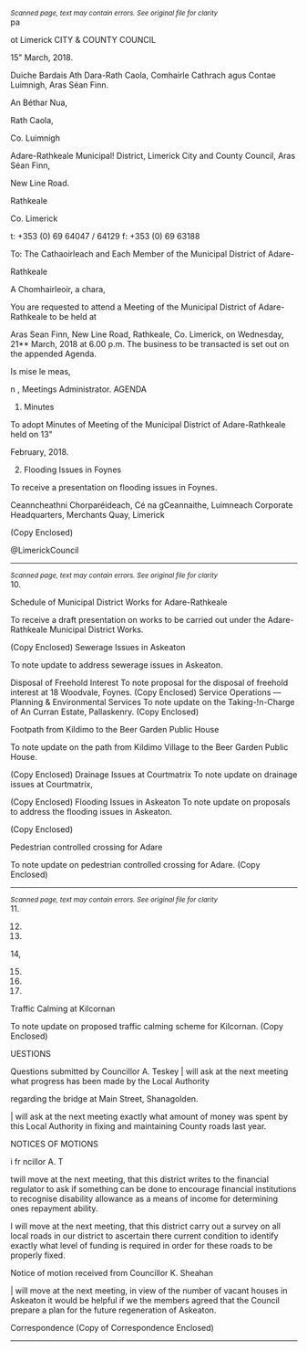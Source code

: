 *<small>Scanned page, text may contain errors. See original file for clarity</small>*  
pa

ot
Limerick
CITY & COUNTY
COUNCIL

15" March, 2018.

Duiche Bardais Ath Dara-Rath Caola,
Comhairle Cathrach agus Contae Luimnigh,
Aras Séan Finn.

An Béthar Nua,

Rath Caola,

Co. Luimnigh

Adare-Rathkeale Municipal! District,
Limerick City and County Council,
Aras Séan Finn,

New Line Road.

Rathkeale

Co. Limerick

t: +353 (0) 69 64047 / 64129
f: +353 (0) 69 63188

To: The Cathaoirleach and Each Member of the Municipal District of Adare-

Rathkeale

A Chomhairleoir, a chara,

You are requested to attend a Meeting of the Municipal District of Adare-Rathkeale to be held at

Aras Sean Finn, New Line Road, Rathkeale, Co. Limerick, on Wednesday, 21** March, 2018 at 6.00
p.m. The business to be transacted is set out on the appended Agenda.

Is mise le meas,

n ,
Meetings Administrator.
AGENDA
1. Minutes

To adopt Minutes of Meeting of the Municipal District of Adare-Rathkeale held on 13"

February, 2018.

2. Flooding Issues in Foynes

To receive a presentation on flooding issues in Foynes.

Ceanncheathni Chorparéideach, Cé na gCeannaithe, Luimneach
Corporate Headquarters, Merchants Quay, Limerick

(Copy Enclosed)

 @LimerickCouncil

---
*<small>Scanned page, text may contain errors. See original file for clarity</small>*  
10.

Schedule of Municipal District Works for Adare-Rathkeale

To receive a draft presentation on works to be carried out under the Adare-Rathkeale
Municipal District Works.

(Copy Enclosed)
Sewerage Issues in Askeaton

To note update to address sewerage issues in Askeaton.

Disposal of Freehold Interest
To note proposal for the disposal of freehold interest at 18 Woodvale, Foynes.
(Copy Enclosed)
Service Operations — Planning & Environmental Services
To note update on the Taking-!n-Charge of An Curran Estate, Pallaskenry.
(Copy Enclosed)

Footpath from Kildimo to the Beer Garden Public House

To note update on the path from Kildimo Village to the Beer Garden Public House.

(Copy Enclosed)
Drainage Issues at Courtmatrix
To note update on drainage issues at Courtmatrix,

(Copy Enclosed)
Flooding Issues in Askeaton
To note update on proposals to address the flooding issues in Askeaton.

(Copy Enclosed)

Pedestrian controlled crossing for Adare

To note update on pedestrian controlled crossing for Adare.
(Copy Enclosed)

---
*<small>Scanned page, text may contain errors. See original file for clarity</small>*  
11.

12.

13.

14,

15.

16.

17.

Traffic Calming at Kilcornan

To note update on proposed traffic calming scheme for Kilcornan.
(Copy Enclosed)

UESTIONS

Questions submitted by Councillor A. Teskey
| will ask at the next meeting what progress has been made by the Local Authority

regarding the bridge at Main Street, Shanagolden.

| will ask at the next meeting exactly what amount of money was spent by this Local
Authority in fixing and maintaining County roads last year.

NOTICES OF MOTIONS

i fr ncillor A. T

twill move at the next meeting, that this district writes to the financial regulator to ask if
something can be done to encourage financial institutions to recognise disability
allowance as a means of income for determining ones repayment ability.

I will move at the next meeting, that this district carry out a survey on all local roads in
our district to ascertain there current condition to identify exactly what level of funding is
required in order for these roads to be properly fixed.

Notice of motion received from Councillor K. Sheahan

| will move at the next meeting, in view of the number of vacant houses in Askeaton it
would be helpful if we the members agreed that the Council prepare a plan for the future
regeneration of Askeaton.

Correspondence
(Copy of Correspondence Enclosed)

---
